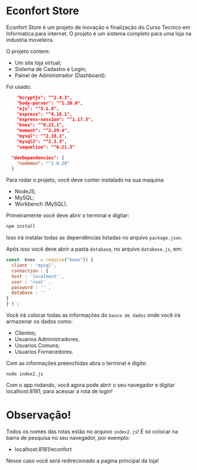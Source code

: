 # Econfort Store
Econfort Store é um projeto de inovação e finalização do Curso Tecnico em Informatica para internet.
O projeto é um sistema completo para uma loja na industria moveleira. 

O projeto contem: 
- Um site loja virtual; 
- Sistema de Cadastro e Login; 
- Painel de Administrador (Dashboard).

Foi usado: 
```JSON
    "bcryptjs": "^2.4.3",
    "body-parser": "^1.20.0",
    "ejs": "^3.1.8",
    "express": "^4.18.1",
    "express-session": "^1.17.3",
    "knex": "^0.21.1",
    "moment": "^2.29.4",
    "mysql": "^2.18.1",
    "mysql2": "^2.3.3",
    "sequelize": "^6.21.3"

  "devDependencies": {
    "nodemon": "^2.0.20"
  }
```

Para rodar o projeto, você deve conter instalado na sua maquina: 
- NodeJS;
- MySQL;
- Workbench (MySQL). 

Primeiramente você deve abrir o terminal e digitar:
```PowerShell
npm install
```
Isso irá instalar todas as dependências listadas no arquivo ``package.json``.

Após isso você deve abrir a pasta ``database``, no arquivo `database.js`, em: 
```Javascript
const  knex  = require("knex")( { 
  client : 'mysql', 
  connection : { 
  host : 'localhost' , 
  user : 'root' , 
  password : '' , 
  database : '' 
} 
} ) ;
```

Você irá colocar todas as informações do ``banco de dados`` onde você irá armazenar os dados como: 
- Clientes;
- Usuarios Administradores;
- Usuarios Comuns;
- Usuarios Fornecedores.

Com as informações preenchidas abra o terminal e digite: 
```
node index2.js
```

Com o app rodando, você agora pode abrir o seu navegador e digitar localhost:8181, para acessar a rota de login!

# Observação! 
Todos os nomes das rotas estão no arquivo ```index2.js```! 
É só colocar na barra de pesquisa no seu navegador, por exemplo: 

- localhost:8181/econfort

Nesse caso você será redirecionado a pagina principal da loja!

